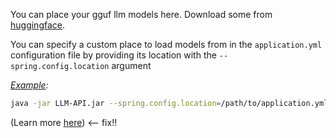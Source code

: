 You can place your gguf llm models here. Download some from [huggingface](https://huggingface.co/).

You can specify a custom place to load models from in the `application.yml` configuration file by providing its location with the `--spring.config.location` argument

*<u>Example</u>:*
```bash
java -jar LLM-API.jar --spring.config.location=/path/to/application.yml
```
(Learn more [here](https://github.com/Coosanta17/LLM-API#Config)) <-- fix!!